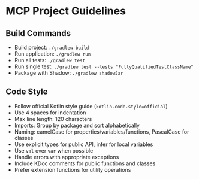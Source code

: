 # MCP Project Guidelines

## Build Commands
- Build project: `./gradlew build`
- Run application: `./gradlew run`
- Run all tests: `./gradlew test`
- Run single test: `./gradlew test --tests "FullyQualifiedTestClassName"`
- Package with Shadow: `./gradlew shadowJar`

## Code Style
- Follow official Kotlin style guide (`kotlin.code.style=official`)
- Use 4 spaces for indentation
- Max line length: 120 characters
- Imports: Group by package and sort alphabetically
- Naming: camelCase for properties/variables/functions, PascalCase for classes
- Use explicit types for public API, infer for local variables
- Use `val` over `var` when possible
- Handle errors with appropriate exceptions
- Include KDoc comments for public functions and classes
- Prefer extension functions for utility operations